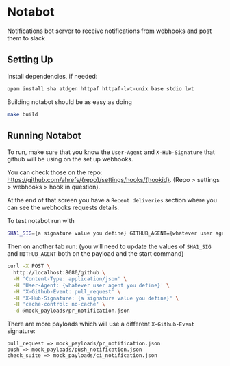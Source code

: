 # Notabot

Notifications bot server to receive notifications from webhooks and post them to slack

## Setting Up

Install dependencies, if needed:

```sh
opam install sha atdgen httpaf httpaf-lwt-unix base stdio lwt
```

Building notabot should be as easy as doing

```sh
make build
```

## Running Notabot

To run, make sure that you know the `User-Agent` and `X-Hub-Signature` that github will be using on the set up webhooks.

You can check those on the repo: https://github.com/ahrefs/{repo}/settings/hooks/{hookid}. (Repo > settings > webhooks > hook in question).

At the end of that screen you have a `Recent deliveries` section where you can see the webhooks requests details.

To test notabot run with

```sh
SHA1_SIG={a signature value you define} GITHUB_AGENT={whatever user agent you define} make start
```

Then on another tab run:
(you will need to update the values of `SHA1_SIG` and `HITHUB_AGENT` both on the payload and the start command)

```sh
curl -X POST \
  http://localhost:8080/github \
  -H 'Content-Type: application/json' \
  -H 'User-Agent: {whatever user agent you define}' \
  -H 'X-Github-Event: pull_request' \
  -H 'X-Hub-Signature: {a signature value you define}' \
  -H 'cache-control: no-cache' \
  -d @mock_payloads/pr_notification.json
```

There are more payloads which will use a different `X-Github-Event` signature:

```
pull_request => mock_payloads/pr_notification.json
push => mock_payloads/push_notification.json
check_suite => mock_payloads/ci_notification.json
```
